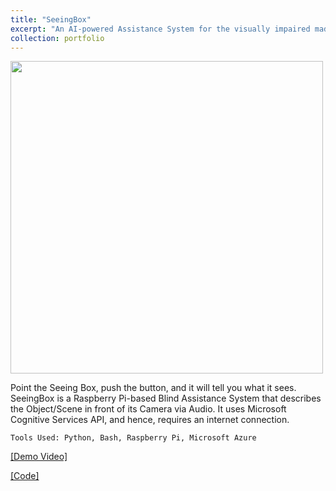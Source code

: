 ```yaml
---
title: "SeeingBox"
excerpt: "An AI-powered Assistance System for the visually impaired made using Python and Microsoft Azure Cognitive Services."
collection: portfolio
---
```


<img src="https://miro.medium.com/max/1400/1*IHFWjNRir6TfKenzwK16bg.png" alt="" width="500">

Point the Seeing Box, push the button, and it will tell you what it sees. SeeingBox is a Raspberry Pi-based Blind Assistance System that describes the Object/Scene in front of its Camera via Audio. It uses Microsoft Cognitive Services API, and hence, requires an internet connection.

`Tools Used: Python, Bash, Raspberry Pi, Microsoft Azure`

<a href="https://youtu.be/xsljzyih3ax" target="_blank">[Demo Video]</a>

<a href="https://github.com/ayushrajdahal/SeeingBox" target="_blank">[Code]</a>